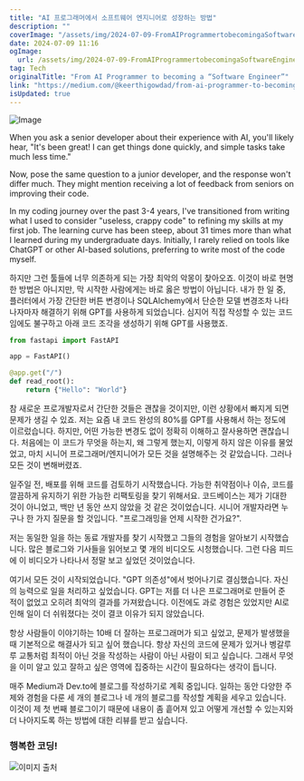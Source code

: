 ```yaml
---
title: "AI 프로그래머에서 소프트웨어 엔지니어로 성장하는 방법"
description: ""
coverImage: "/assets/img/2024-07-09-FromAIProgrammertobecomingaSoftwareEngineer_0.png"
date: 2024-07-09 11:16
ogImage: 
  url: /assets/img/2024-07-09-FromAIProgrammertobecomingaSoftwareEngineer_0.png
tag: Tech
originalTitle: "From AI Programmer to becoming a “Software Engineer”"
link: "https://medium.com/@keerthigowdad/from-ai-programmer-to-becoming-a-software-engineer-dcba8aae801a"
isUpdated: true
---
```





![Image](/assets/img/2024-07-09-FromAIProgrammertobecomingaSoftwareEngineer_0.png)

When you ask a senior developer about their experience with AI, you'll likely hear, "It's been great! I can get things done quickly, and simple tasks take much less time."

Now, pose the same question to a junior developer, and the response won't differ much. They might mention receiving a lot of feedback from seniors on improving their code.

In my coding journey over the past 3-4 years, I've transitioned from writing what I used to consider "useless, crappy code" to refining my skills at my first job. The learning curve has been steep, about 31 times more than what I learned during my undergraduate days. Initially, I rarely relied on tools like ChatGPT or other AI-based solutions, preferring to write most of the code myself.

<div class="content-ad"></div>

하지만 그런 툴들에 너무 의존하게 되는 가장 최악의 악몽이 찾아오죠. 이것이 바로 현명한 방법은 아니지만, 막 시작한 사람에게는 바로 옳은 방법이 아닙니다. 내가 한 일 중, 플러터에서 가장 간단한 버튼 변경이나 SQLAlchemy에서 단순한 모델 변경조차 나타나자마자 해결하기 위해 GPT를 사용하게 되었습니다. 심지어 직접 작성할 수 있는 코드임에도 불구하고 아래 코드 조각을 생성하기 위해 GPT를 사용했죠.

```python
from fastapi import FastAPI

app = FastAPI()

@app.get("/")
def read_root():
    return {"Hello": "World"}
```

참 새로운 프로개발자로서 간단한 것들은 괜찮을 것이지만, 이런 상황에서 빠지게 되면 문제가 생길 수 있죠. 저는 요즘 내 코드 완성의 80%를 GPT를 사용해서 하는 정도에 이르렀습니다. 하지만, 어떤 가능한 변경도 없이 정확히 이해하고 잘사용하면 괜찮습니다. 처음에는 이 코드가 무엇을 하는지, 왜 그렇게 했는지, 이렇게 하지 않은 이유를 물었었고, 마치 시니어 프로그래머/엔지니어가 모든 것을 설명해주는 것 같았습니다. 그러나 모든 것이 변해버렸죠.

일주일 전, 배포를 위해 코드를 검토하기 시작했습니다. 가능한 취약점이나 이슈, 코드를 깔끔하게 유지하기 위한 가능한 리팩토링을 찾기 위해서요. 코드베이스는 제가 기대한 것이 아니었고, 백만 년 동안 쓰지 않았을 것 같은 것이었습니다. 시니어 개발자라면 누구나 한 가지 질문을 할 것입니다. "프로그래밍을 언제 시작한 건가요?".

<div class="content-ad"></div>

저는 동일한 일을 하는 동료 개발자를 찾기 시작했고 그들의 경험을 알아보기 시작했습니다. 많은 블로그와 기사들을 읽어보고 몇 개의 비디오도 시청했습니다. 그런 다음 피드에 이 비디오가 나타나서 정말 보고 싶었던 것이었습니다.

여기서 모든 것이 시작되었습니다. "GPT 의존성"에서 벗어나기로 결심했습니다. 자신의 능력으로 일을 처리하고 싶었습니다. GPT는 저를 더 나은 프로그래머로 만들어 준 적이 없었고 오히려 최악의 결과를 가져왔습니다. 이전에도 과로 경험은 있었지만 AI로 인해 일이 더 쉬워졌다는 것이 결코 이유가 되지 않았습니다.

항상 사람들이 이야기하는 10배 더 잘하는 프로그래머가 되고 싶었고, 문제가 발생했을 때 기본적으로 해결사가 되고 싶어 했습니다. 항상 자신의 코드에 문제가 있거나 벵갈루루 교통처럼 최적이 아닌 것을 작성하는 사람이 아닌 사람이 되고 싶습니다. 그래서 무엇을 이미 알고 있고 잘하고 싶은 영역에 집중하는 시간이 필요하다는 생각이 듭니다.

매주 Medium과 Dev.to에 블로그를 작성하기로 계획 중입니다. 일하는 동안 다양한 주제와 경험을 다룬 세 개의 블로그나 네 개의 블로그를 작성할 계획을 세우고 있습니다. 이것이 제 첫 번째 블로그이기 때문에 내용이 좀 흩어져 있고 어떻게 개선할 수 있는지와 더 나아지도록 하는 방법에 대한 리뷰를 받고 싶습니다.

<div class="content-ad"></div>

### 행복한 코딩!

![이미지 출처](https://betterprogramming.pub/how-to-outperform-a-10x-developer-fa1132807934)